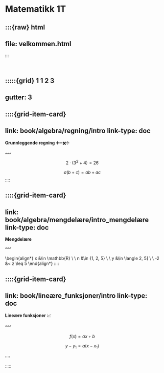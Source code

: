 # Matematikk 1T

:::{raw} html
---
file: velkommen.html
---
:::

<br>

:::::{grid} 1 1 2 3
---
gutter: 3
---

::::{grid-item-card}
---
link: book/algebra/regning/intro
link-type: doc
---
**Grunnleggende regning** ➕➖✖️➗


^^^
$$
2 \cdot(3^2 + 4) = 26
$$

$$
a(b + c) = ab + ac
$$
::::

::::{grid-item-card}
---
link: book/algebra/mengdelære/intro_mengdelære
link-type: doc
---
**Mengdelære** 

^^^

\begin{align*}
    x &\in \mathbb{R} \\
    \\
    n &\in \{1, 2, 5\} \\
    \\
    y &\in \langle 2, 5] \\
    \\
    -2 &< z \leq  5
\end{align*}
::::


::::{grid-item-card}
---
link: book/lineære_funksjoner/intro
link-type: doc
---
**Lineære funksjoner** 📈


^^^

$$
f(x) = ax + b
$$

$$
y - y_1 = a(x - x_1)
$$

::::


:::::
